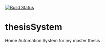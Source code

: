 [![Build Status](https://travis-ci.org/lewicki-pk/thesisSystem.svg?branch=master)](https://travis-ci.org/lewicki-pk/thesisSystem)
# thesisSystem
Home Automation System for my master thesis
